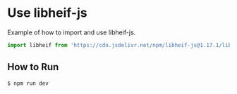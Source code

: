 # Use libheif-js

Example of how to import and use libheif-js.

```js
import libheif from 'https://cdn.jsdelivr.net/npm/libheif-js@1.17.1/libheif-wasm/libheif-bundle.mjs';
```

## How to Run
````sh
$ npm run dev
````
